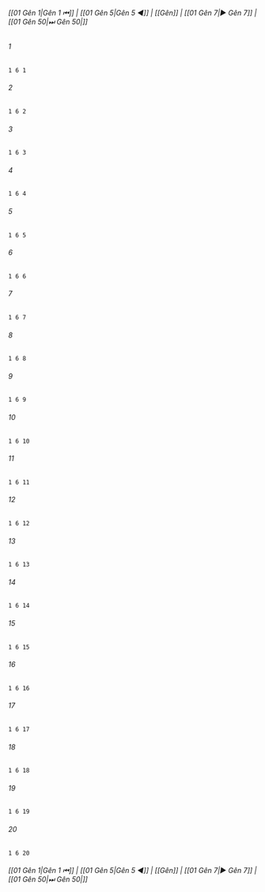 
###### [[01 Gên 1|Gên 1 ⏮]] | [[01 Gên 5|Gên 5 ◀]] | [[Gên]] | [[01 Gên 7|▶ Gên 7]] | [[01 Gên 50|⏭ Gên 50|]]

###### 1
``` verse
1 6 1 
```
###### 2
``` verse
1 6 2 
```
###### 3
``` verse
1 6 3 
```
###### 4
``` verse
1 6 4 
```
###### 5
``` verse
1 6 5 
```
###### 6
``` verse
1 6 6 
```
###### 7
``` verse
1 6 7 
```
###### 8
``` verse
1 6 8 
```
###### 9
``` verse
1 6 9 
```
###### 10
``` verse
1 6 10 
```
###### 11
``` verse
1 6 11 
```
###### 12
``` verse
1 6 12 
```
###### 13
``` verse
1 6 13 
```
###### 14
``` verse
1 6 14 
```
###### 15
``` verse
1 6 15 
```
###### 16
``` verse
1 6 16 
```
###### 17
``` verse
1 6 17 
```
###### 18
``` verse
1 6 18 
```
###### 19
``` verse
1 6 19 
```
###### 20
``` verse
1 6 20 
```

###### [[01 Gên 1|Gên 1 ⏮]] | [[01 Gên 5|Gên 5 ◀]] | [[Gên]] | [[01 Gên 7|▶ Gên 7]] | [[01 Gên 50|⏭ Gên 50|]]

